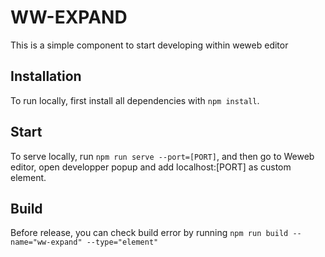 # WW-EXPAND

This is a simple component to start developing within weweb editor

## Installation

To run locally, first install all dependencies with `npm install`.

## Start

To serve locally, run `npm run serve --port=[PORT]`, and then go to Weweb editor, open developper popup and add localhost:[PORT] as custom element.

## Build

Before release, you can check build error by running `npm run build --name="ww-expand" --type="element"`
